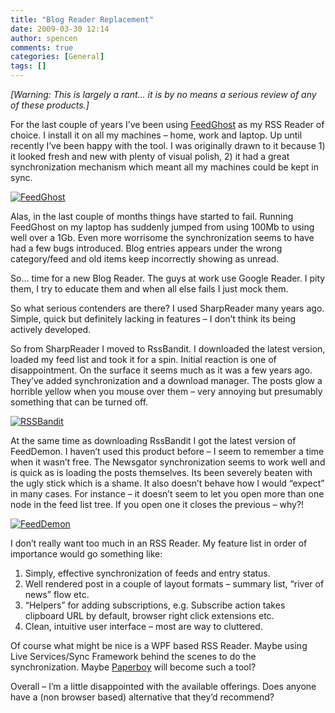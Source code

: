 ```yaml
---
title: "Blog Reader Replacement"
date: 2009-03-30 12:14
author: spencen
comments: true
categories: [General]
tags: []
---
```


*[Warning: This is largely a rant… it is by no means a serious review of any of these products.]*
  

For the last couple of years I’ve been using <a href="http://www.feedghost.com" target="_blank">FeedGhost</a> as my RSS Reader of choice. I install it on all my machines – home, work and laptop. Up until recently I’ve been happy with the tool. I was originally drawn to it because 1) it looked fresh and new with plenty of visual polish, 2) it had a great synchronization mechanism which meant all my machines could be kept in sync.
  

<a href="/images/FeedGhost.jpg">![FeedGhost](/images/FeedGhost.jpg "FeedGhost")</a> 
  

Alas, in the last couple of months things have started to fail. Running FeedGhost on my laptop has suddenly jumped from using 100Mb to using well over a 1Gb. Even more worrisome the synchronization seems to have had a few bugs introduced. Blog entries appears under the wrong category/feed and old items keep incorrectly showing as unread.
  

So… time for a new Blog Reader. The guys at work use Google Reader. I pity them, I try to educate them and when all else fails I just mock them.
  

So what serious contenders are there? I used SharpReader many years ago. Simple, quick but definitely lacking in features – I don’t think its being actively developed.
  

So from SharpReader I moved to RssBandit. I downloaded the latest version, loaded my feed list and took it for a spin. Initial reaction is one of disappointment. On the surface it seems much as it was a few years ago. They’ve added synchronization and a download manager. The posts glow a horrible yellow when you mouse over them – very annoying but presumably something that can be turned off.
  

<a href="/images/RSSBandit.jpg">![RSSBandit](/images/RSSBandit.jpg "RSSBandit")</a> 
  

At the same time as downloading RssBandit I got the latest version of FeedDemon. I haven’t used this product before – I seem to remember a time when it wasn’t free. The Newsgator synchronization seems to work well and is quick as is loading the posts themselves. Its been severely beaten with the ugly stick which is a shame. It also doesn’t behave how I would “expect” in many cases. For instance – it doesn’t seem to let you open more than one node in the feed list tree. If you open one it closes the previous – why?!
  

<a href="/images/FeedDemon.jpg">![FeedDemon](/images/FeedDemon.jpg "FeedDemon")</a> 
  

I don’t really want too much in an RSS Reader. My feature list in order of importance would go something like:
  

1.  Simply, effective synchronization of feeds and entry status.
2.  Well rendered post in a couple of layout formats – summary list, “river of news” flow etc.
3.  “Helpers” for adding subscriptions, e.g. Subscribe action takes clipboard URL by default, browser right click extensions etc.
4.  Clean, intuitive user interface – most are way to cluttered.  

Of course what might be nice is a WPF based RSS Reader. Maybe using Live Services/Sync Framework behind the scenes to do the synchronization. Maybe <a href="http://www.codeplex.com/paperboy" target="_blank">Paperboy</a> will become such a tool?
  

Overall – I’m a little disappointed with the available offerings. Does anyone have a (non browser based) alternative that they’d recommend?


